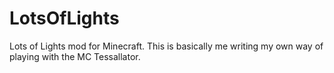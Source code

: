 LotsOfLights
============

Lots of Lights mod for Minecraft. This is basically me writing my own way of playing with the MC Tessallator.
